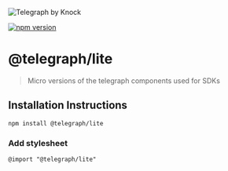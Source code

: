 ![Telegraph by Knock](https://github.com/knocklabs/telegraph/assets/29106675/9b5022e3-b02c-4582-ba57-3d6171e45e44)

[![npm version](https://img.shields.io/npm/v/@telegraph/button.svg)](https://www.npmjs.com/package/@telegraph/lite)

# @telegraph/lite
> Micro versions of the telegraph components used for SDKs

## Installation Instructions

```
npm install @telegraph/lite
```

### Add stylesheet
```
@import "@telegraph/lite"
```
